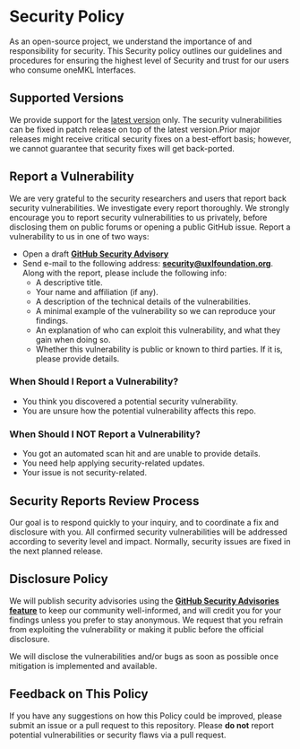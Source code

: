 # Security Policy
As an open-source project, we understand the importance of and responsibility
for security. This Security policy outlines our guidelines and procedures for
ensuring the highest level of Security and trust for our users who consume
oneMKL Interfaces.

## Supported Versions
We provide support for the [latest version][1] only.
The security vulnerabilities can be fixed in patch release on top of the latest version.Prior major releases might receive critical security fixes on a best-effort basis; however, we cannot guarantee that security fixes will get back-ported.

## Report a Vulnerability
We are very grateful to the security researchers and users that report back
security vulnerabilities. We investigate every report thoroughly.
We strongly encourage you to report security vulnerabilities to us privately,
before disclosing them on public forums or opening a public GitHub issue. 
Report a vulnerability to us in one of two ways:
* Open a draft [**GitHub Security Advisory**][2]
* Send e-mail to the following address: **security@uxlfoundation.org**.
Along with the report, please include the following info:
  * A descriptive title.
  * Your name and affiliation (if any).
  * A description of the technical details of the vulnerabilities.
  * A minimal example of the vulnerability so we can reproduce your findings.
  * An explanation of who can exploit this vulnerability, and what they gain
  when doing so. 
  * Whether this vulnerability is public or known to third parties. If it is,
  please provide details.

### When Should I Report a Vulnerability?
* You think you discovered a potential security vulnerability.
* You are unsure how the potential vulnerability affects this repo.

### When Should I NOT Report a Vulnerability?
* You got an automated scan hit and are unable to provide details.
* You need help applying security-related updates.
* Your issue is not security-related.

## Security Reports Review Process
Our goal is to respond quickly to your inquiry, and to coordinate a fix and
disclosure with you. All confirmed security vulnerabilities will be addressed
according to severity level and impact. Normally, security issues
are fixed in the next planned release.

## Disclosure Policy
We will publish security advisories using the 
[**GitHub Security Advisories feature**][3]
to keep our community well-informed, and will credit you for your findings
unless you prefer to stay anonymous. We request that you refrain from
exploiting the vulnerability or making it public before the official disclosure.

We will disclose the vulnerabilities and/or bugs as soon as possible once
mitigation is implemented and available. 

## Feedback on This Policy
If you have any suggestions on how this Policy could be improved, please submit
an issue or a pull request to this repository. Please **do not** report
potential vulnerabilities or security flaws via a pull request.

[1]: https://github.com/oneapi-src/oneapi-src.github.io/releases/latest
[2]: https://github.com/oneapi-src/oneapi-src.github.io/security/advisories/new
[3]: https://github.com/oneapi-src/oneapi-src.github.io/security/advisories